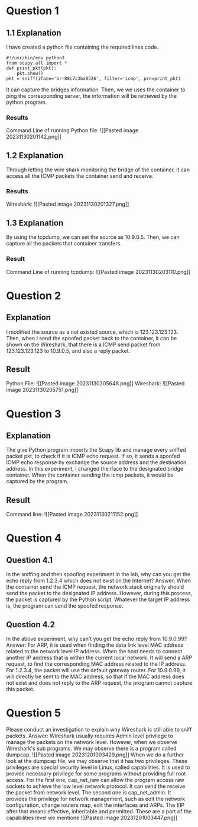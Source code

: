 # Question 1 
## 1.1 Explanation
I have created a python file containing the required lines code. 
```
#!/usr/bin/env python3
from scapy.all import *
def print_pkt(pkt):
    pkt.show()
pkt = sniff(iface='br-88c7c3ba0526', filter='icmp', prn=print_pkt)

```
It can capture the bridges information. Then, we we uses the container to ping the corresponding server, the information will be retrieved by the python program. 
### Results
Command Line of running Python file: 
![[Pasted image 20231130201142.png]]
## 1.2 Explanation
Through letting the wire shark monitoring the bridge of the container, it can access all the ICMP packets the container send and receive. 

### Results
Wireshark: 
![[Pasted image 20231130201327.png]]
## 1.3 Explanation
By using the tcpdump, we can set the source as 10.9.0.5. Then, we can capture all the packets that container transfers. 
### Result
Command Line of running tcpdump: 
![[Pasted image 20231130203110.png]]

# Question 2
## Explanation
I modified the source as a not existed source, which is 123.123.123.123. Then, when I send the spoofed packet back to the container, it can be shown on the Wireshark, that there is a ICMP send packet from 123.123.123.123 to 10.9.0.5, and also a reply packet. 
## Result
Python File: 
![[Pasted image 20231130205648.png]]
Wireshark: 
![[Pasted image 20231130205751.png]]
# Question 3
## Explanation
The give Python program imports the Scapy lib and manage every sniffed packet pkt, to check if it is ICMP echo request. If so, it sends a spoofed ICMP echo response by exchange  the source address and the destination address. 
In this experiment, I changed the iface to the designated bridge container. 
When the container sending the icmp packets, it would be captured by the program. 
## Result
Command line: 
![[Pasted image 20231130211152.png]]

# Question 4
## Question 4.1
In the sniffing and then spoofing experiment in the lab, why can you get the echo reply from 1.2.3.4 which does not exist on the Internet? 
Answer: When the container send the ICMP request, the network stack originally should send the packet to the designated IP address. However, during this process, the packet is captured by the Python script. Whatever the target IP address is, the program can send the spoofed response. 
## Question 4.2
In the above experiment, why can’t you get the echo reply from 10.9.0.99?
Answer: For ARP, it is used when finding the data link level MAC address related to the network level IP address. When the host needs to connect another IP address that is within the current local network. It will send a ARP request, to find the corresponding MAC address related to the IP address. For 1.2.3.4, the packet will use the default gateway router. For 10.9.0.99, it will directly be sent to the MAC address, so that if the MAC address does not exist and does not reply to the ARP request, the program cannot capture this packet. 

# Question 5
Please conduct an investigation to explain why Wireshark is still able to sniff packets. 
Answer: Wireshark usually requires Admin level privilege to manage the packets on the network level. However, when we observe Wireshark's sub programs. We may observe there is a program called dumpcap. 
![[Pasted image 20231201003429.png]]
When we do a further look at the dumpcap file, we may observe that it has two privileges.  These privileges are special security level in Linux, called capabilities. It is used to provide necessary privilege for some programs without providing full root access. For the first one, cap_net_raw can allow the program access raw sockets to achieve the low level network protocol. It can send the receive the packet from network level. The second one is cap_net_admin. It provides the privilege for network management, such as edit the network configuration, change routers map, edit the interfaces and ARPs. 
The EIP after that means effective, inheritable and permitted. These are a part of the capabilities level we mentione
![[Pasted image 20231201003447.png]]